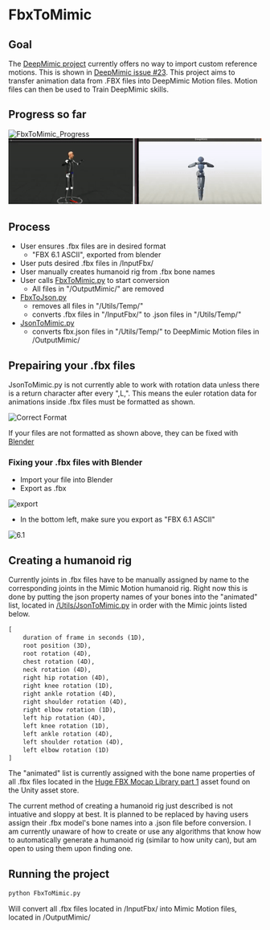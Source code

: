 # FbxToMimic

## Goal

The [DeepMimic project](https://github.com/xbpeng/DeepMimic) currently offers no way to import custom reference motions. This is shown in [DeepMimic issue #23](https://github.com/xbpeng/DeepMimic/issues/23). This project aims to transfer animation data from .FBX files into DeepMimic Motion files. Motion files can then be used to Train DeepMimic skills.

## Progress so far

![FbxToMimic_Progress](./Assets/FbxToMimic_Progress.gif)
![ChickenMimic](./Assets/ChickenMimic.gif)

## Process

- User ensures .fbx files are in desired format
	- "FBX 6.1 ASCII", exported from blender
- User puts desired .fbx files in /InputFbx/
- User manually creates humanoid rig from .fbx bone names
- User calls [FbxToMimic.py](./FbxToMimic.py) to start conversion
	- All files in "/OutputMimic/" are removed
- [FbxToJson.py](./Utils/FbxToJson.py) 
	- removes all files in "/Utils/Temp/"
	- converts .fbx files in "/InputFbx/" to .json files in "/Utils/Temp/"
- [JsonToMimic.py](./Utils/JsonToMimic.py)
	- converts fbx.json files in "/Utils/Temp/" to DeepMimic Motion files in /OutputMimic/

## Prepairing your .fbx files

JsonToMimic.py is not currently able to work with rotation data unless there is a return character after every ",L,".
This means the euler rotation data for animations inside .fbx files must be formatted as shown.

![Correct Format](https://i.imgur.com/WcOOPNS.png)


If your files are not formatted as shown above, they can be fixed with [Blender](https://www.blender.org/)
### Fixing your .fbx files with Blender

- Import your file into Blender
- Export as .fbx

![export](https://i.imgur.com/DmCfaoh.png)

- In the bottom left, make sure you export as "FBX 6.1 ASCII"

![6.1](https://i.imgur.com/DnOk7Oh.png)

## Creating a humanoid rig

Currently joints in .fbx files have to be manually assigned by name to the corresponding joints in the Mimic Motion humanoid rig. Right now this is done by putting the json property names of your bones into the "animated" list, located in [/Utils/JsonToMimic.py](./Utils/JsonToMimic.py) in order with the Mimic joints listed below.

```
[
	duration of frame in seconds (1D),
	root position (3D),
	root rotation (4D),
	chest rotation (4D),
	neck rotation (4D),
	right hip rotation (4D),
	right knee rotation (1D),
	right ankle rotation (4D),
	right shoulder rotation (4D),
	right elbow rotation (1D),
	left hip rotation (4D),
	left knee rotation (1D),
	left ankle rotation (4D),
	left shoulder rotation (4D),
	left elbow rotation (1D)
]
```

The "animated" list is currently assigned with the bone name properties of all .fbx files located in the [Huge FBX Mocap Library part 1](https://assetstore.unity.com/packages/3d/animations/huge-fbx-mocap-library-part-1-19991) asset found on the Unity asset store.

The current method of creating a humanoid rig just described is not intuative and sloppy at best. It is planned to be replaced by having users assign their .fbx model's bone names into a .json file before conversion. I am currently unaware of how to create or use any algorithms that know how to automatically generate a humanoid rig (similar to how unity can), but am open to using them upon finding one.

## Running the project

```Bash
python FbxToMimic.py
```

Will convert all .fbx files located in /InputFbx/ into Mimic Motion files, located in /OutputMimic/
